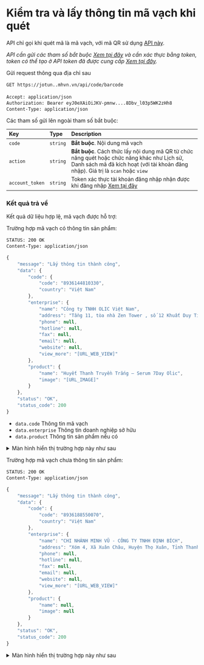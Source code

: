 # Kiểm tra và lấy thông tin mã vạch khi quét

API chỉ gọi khi quét mã là mã vạch, với mã QR sử dụng [API này](qr.md).

_API cần gửi các tham số bắt buộc [Xem tại đây](README.md) và cần xác thực bằng token, token có thể tạo ở API token đã được cung cấp [Xem tại đây](token-access.md)._

 Gửi request thông qua địa chỉ sau
 ```http
GET https://jotun..mhvn.vn/api/code/barcode

Accept: application/json
Authorization: Bearer eyJ0eXAiOiJKV-pmnw....8Dbv_l03p5WK2zHh8
Content-Type: application/json
```

Các tham số gửi lên ngoài tham số bắt buộc:

| Key | Type | Description |
| :--- | :--- | :--- |
| `code` | `string` | **Bắt buộc**. Nội dung mã vạch |
| `action` | `string` | **Bắt buộc**. Cách thức lấy nội dung mã QR từ chức năng quét hoặc chức năng khác như Lịch sử, Danh sách mã đã kích hoạt (với tài khoản đăng nhập). Giá trị là `scan` hoặc `view` |
| `account_token` | `string` | Token xác thực tài khoản đăng nhập nhận được khi đăng nhập [Xem tại đây](login.md) |

### Kết quả trả về
Kết quả dữ liệu hợp lệ, mã vạch được hỗ trợ:

Trường hợp mã vạch có thông tin sản phẩm:
```http
STATUS: 200 OK
Content-Type: application/json
```
```javascript
{
    "message": "Lấy thông tin thành công",
    "data": {
        "code": {
            "code": "8936144810330",
            "country": "Việt Nam"
        },
        "enterprise": {
            "name": "Công ty TNHH OLIC Việt Nam",
            "address": "Tầng 11, tòa nhà Zen Tower , số 12 Khuất Duy Tiến, Thanh Xuân Trung, Quận Thanh Xuân, TP. Hà Nội",
            "phone": null,
            "hotline": null,
            "fax": null,
            "email": null,
            "website": null,
            "view_more": "[URL_WEB_VIEW]"
        },
        "product": {
            "name": "Huyết Thanh Truyền Trắng – Serum 7Day Olic",
            "image": "[URL_IMAGE]"
        }
    },
    "status": "OK",
    "status_code": 200
}
```

- `data.code` Thông tin mã vạch
- `data.enterprise` Thông tin doanh nghiệp sở hữu
- `data.product` Thông tin sản phẩm nếu có

<details>
<summary>Màn hình hiển thị trường hợp này như sau</summary>
<img src="images/jotun_barcode_1242x2688.png" width="300">
</details>

Trường hợp mã vạch chưa thông tin sản phẩm:
```http
STATUS: 200 OK
Content-Type: application/json
```
```javascript
{
    "message": "Lấy thông tin thành công",
    "data": {
        "code": {
            "code": "8936188550070",
            "country": "Việt Nam"
        },
        "enterprise": {
            "name": "CHI NHÁNH MINH VŨ - CÔNG TY TNHH ĐỊNH BÍCH",
            "address": "Xóm 4, Xã Xuân Châu, Huyện Thọ Xuân, Tỉnh Thanh Hóa",
            "phone": null,
            "hotline": null,
            "fax": null,
            "email": null,
            "website": null,
            "view_more": "[URL_WEB_VIEW]"
        },
        "product": {
            "name": null,
            "image": null
        }
    },
    "status": "OK",
    "status_code": 200
}
```

<details>
<summary>Màn hình hiển thị trường hợp này như sau</summary>
<img src="images/jotun_barcode_no_product_1242x2688.png" width="300">
</details>
